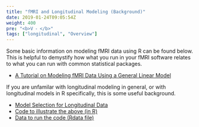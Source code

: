 ```yaml
---
title: "fMRI and Longitudinal Modeling (Background)"
date: 2019-01-24T09:05:54Z
weight: 400
pre: "<b>V ⁃ </b>"
tags: ["longitudinal", "Overview"]
---
```


Some basic information on modeling fMRI data using R can be found
below. This is helpful to demystify how what you run in your fMRI
software relates to what you can run with common statistical packages.

- [A Tutorial on Modeling fMRI Data Using a General Linear
Model](https://psyarxiv.com/crx4m/)

If you are unfamilar with longitudinal modeling in general, or with
longitudinal models in R specifically, this is some useful background.

- [Model Selection for Longitudinal Data](https://osf.io/s7btc/)
- [Code to illustrate the above (in R)](https://github.com/mdc-2017/structural-workshop/blob/master/Model_Comparison/Model_Comparison.R)
- [Data to run the code (Rdata file)](https://github.com/mdc-2017/structural-workshop/blob/master/Comparing_Pipelines/exampledata.RData)

